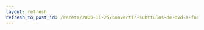 ```yaml
---
layout: refresh
refresh_to_post_id: /receta/2006-11-25/convertir-subttulos-de-dvd-a-formato-vobsub
---
```

